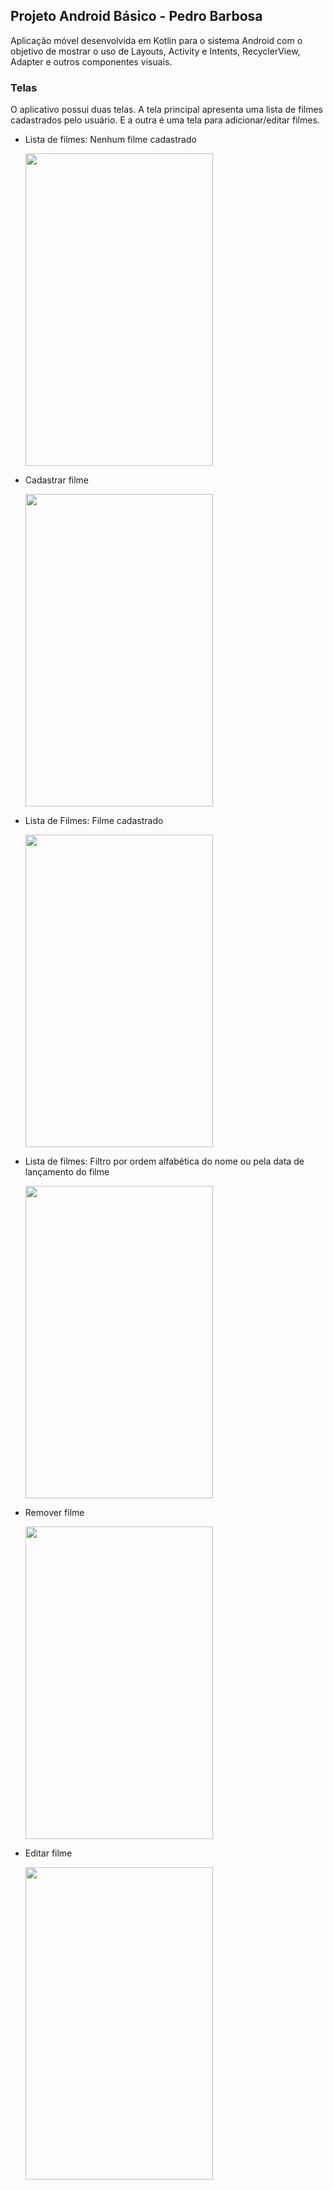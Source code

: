 ## Projeto Android Básico - Pedro Barbosa

Aplicação móvel desenvolvida em Kotlin para o sistema Android com o objetivo de mostrar o uso de Layouts, Activity e Intents, 
RecyclerView, Adapter e outros componentes visuais.

### Telas

O aplicativo possui duas telas. A tela principal apresenta uma lista de filmes cadastrados pelo usuário. E a outra é uma tela para adicionar/editar filmes.

- Lista de filmes: Nenhum filme cadastrado

    <img src="https://user-images.githubusercontent.com/12787225/96058852-bfa86480-0e62-11eb-9c31-d8852f4b26b5.png" width="300" height="500">
    
 - Cadastrar filme
 
    <img src="https://user-images.githubusercontent.com/12787225/96058869-cf27ad80-0e62-11eb-8c33-365eecd261da.png" width="300" height="500">
    
 - Lista de Filmes: Filme cadastrado
 
    <img src="https://user-images.githubusercontent.com/12787225/96058930-ebc3e580-0e62-11eb-8b91-968ce571fffe.png" width="300" height="500">
    
 - Lista de filmes: Filtro por ordem alfabética do nome ou pela data de lançamento do filme
 
    <img src="https://user-images.githubusercontent.com/12787225/96058943-f9796b00-0e62-11eb-9a08-9a519795a49d.png" width="300" height="500">
    
 - Remover filme
 
    <img src="https://user-images.githubusercontent.com/12787225/96059004-2594ec00-0e63-11eb-996f-2bf62d4f9177.png" width="300" height="500">
    
 - Editar filme
    
    <img src="https://user-images.githubusercontent.com/12787225/96059017-30e81780-0e63-11eb-9f50-0d86e13ed34c.png" width="300" height="500">
    

